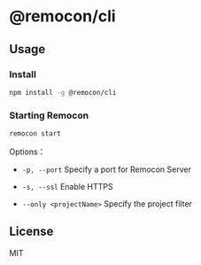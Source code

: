 # @remocon/cli

## Usage

### Install

```bash
npm install -g @remocon/cli
```

### Starting Remocon

```bash
remocon start
```

Options：

- `-p, --port` Specify a port for Remocon Server

- `-s, --ssl` Enable HTTPS

- `--only <projectName>` Specify the project filter

## License

MIT
